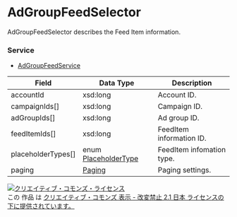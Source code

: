 # AdGroupFeedSelector
AdGroupFeedSelector describes the Feed Item information.

### Service
+ [AdGroupFeedService](../services/AdGroupFeedService.md)

| Field | Data Type | Description | 
|---|---|---|
| accountId| xsd:long| Account ID. |
| campaignIds[]| xsd:long| Campaign ID. |
| adGroupIds[]| xsd:long| Ad group ID. |
| feedItemIds[]| xsd:long| FeedItem information ID. |
| placeholderTypes[]| enum <a href="../data/PlaceholderType_FeedItem.md">PlaceholderType</a>| FeedItem infomation type. |
| paging| <a href="../data/Paging.md">Paging</a>| Paging settings. |

<a rel="license" href="http://creativecommons.org/licenses/by-nd/2.1/jp/"><img alt="クリエイティブ・コモンズ・ライセンス" style="border-width:0" src="https://i.creativecommons.org/l/by-nd/2.1/jp/88x31.png" /></a><br />この 作品 は <a rel="license" href="http://creativecommons.org/licenses/by-nd/2.1/jp/">クリエイティブ・コモンズ 表示 - 改変禁止 2.1 日本 ライセンスの下に提供されています。</a>
